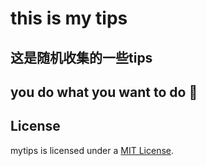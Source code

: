 # this is my tips
## 这是随机收集的一些tips
## you do what you want to do 🙏

## License
mytips is licensed under a [MIT  License](./LICENSE).
